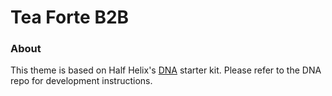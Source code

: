 # Tea Forte B2B

### About

This theme is based on Half Helix's [DNA](https://github.com/halfhelix/dna) starter kit. Please refer to the DNA repo for development instructions.

